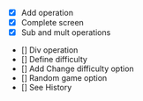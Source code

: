 - [x] Add operation
- [x] Complete screen
- [x] Sub and mult operations
- [] Div operation
- [] Define difficulty
- [] Add Change difficulty option
- [] Random game option
- [] See History